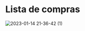 # Lista de compras

![2023-01-14 21-36-42 (1)](https://user-images.githubusercontent.com/92840891/212504131-030bc08f-b7e0-4198-ad33-7a2d9923972c.gif)

